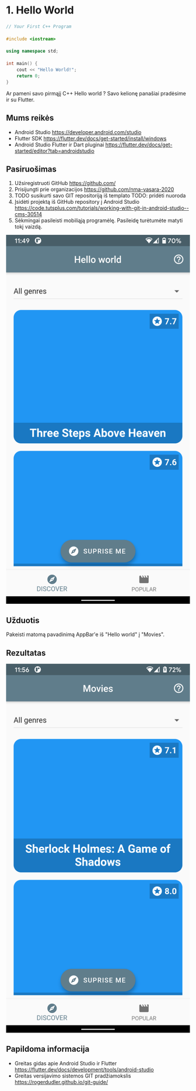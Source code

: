 # 1. Hello World
```c++
// Your First C++ Program

#include <iostream>

using namespace std;

int main() {
    cout << "Hello World!";
    return 0;
}
```
Ar pameni savo pirmąjį C++ Hello world ? Savo kelionę panašiai pradėsime ir su Flutter. 

## Mums reikės
- Android Studio https://developer.android.com/studio
- Flutter SDK https://flutter.dev/docs/get-started/install/windows
- Android Studio Flutter ir Dart pluginai https://flutter.dev/docs/get-started/editor?tab=androidstudio

## Pasiruošimas
1. Užsiregistruoti GitHub https://github.com/
1. Prisijungti prie organizacijos https://github.com/nma-vasara-2020
1. TODO susikurti savo GIT repositoriją iš templato TODO: pridėti nuoroda
1. Įsidėti projektą iš GitHub repository į Android Studio https://code.tutsplus.com/tutorials/working-with-git-in-android-studio--cms-30514
1. Sėkmingai pasileisti mobiliąją programėlę. Pasileidę turėtumėte matyti tokį vaizdą.

![Application just started](https://raw.githubusercontent.com/nma-vasara-2020/uzduotys/master/uzduotys/screenshots/1-application-just-started.png)

## Užduotis
Pakeisti matomą pavadinimą AppBar'e iš "Hello world" į "Movies". 

## Rezultatas
![Task completed](https://raw.githubusercontent.com/nma-vasara-2020/uzduotys/master/uzduotys/screenshots/1-hello-world-completed.png)

## Papildoma informacija
- Greitas gidas apie Android Studio ir Flutter https://flutter.dev/docs/development/tools/android-studio
- Greitas versijavimo sistemos GIT pradžiamokslis https://rogerdudler.github.io/git-guide/

